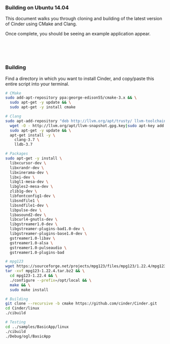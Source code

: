 ### Building on Ubuntu 14.04

This document walks you through cloning and building of the latest version of Cinder using CMake and Clang.


Once complete, you should be seeing an example application appear.

<br>
<br>
<br>

### Building

Find a directory in which you want to install Cinder, and copy/paste this entire script into your terminal.

```bash
# CMake
sudo add-apt-repository ppa:george-edison55/cmake-3.x && \
  sudo apt-get -y update && \
  sudo apt-get -y install cmake

# Clang
sudo apt-add-repository "deb http://llvm.org/apt/trusty/ llvm-toolchain-trusty-3.7 main" && \
  wget -O - http://llvm.org/apt/llvm-snapshot.gpg.key|sudo apt-key add - && \
  sudo apt-get -y update && \
  apt-get install -y \
    clang-3.7 \
    lldb-3.7

# Packages
sudo apt-get -y install \
  libxcursor-dev \
  libxrandr-dev \
  libxinerama-dev \
  libxi-dev \
  libgl1-mesa-dev \
  libgles2-mesa-dev \
  zlib1g-dev \
  libfontconfig1-dev \
  libsndfile1 \
  libsndfile1-dev \
  libpulse-dev \
  libasound2-dev \
  libcurl4-gnutls-dev \
  libgstreamer1.0-dev \
  libgstreamer-plugins-bad1.0-dev \
  libgstreamer-plugins-base1.0-dev \
  gstreamer1.0-libav \
  gstreamer1.0-alsa \
  gstreamer1.0-pulseaudio \
  gstreamer1.0-plugins-bad

# mpg123
wget https://sourceforge.net/projects/mpg123/files/mpg123/1.22.4/mpg123-1.22.4.tar.bz2/download
tar -xvf mpg123-1.22.4.tar.bz2 && \
  cd mpg123-1.22.4 && \
  ./configure --prefix=/opt/local && \
  make && \
  sudo make install

# Building
git clone --recursive -b cmake https://github.com/cinder/Cinder.git
cd Cinder/linux
./cibuild

# Testing
cd ../samples/BasicApp/linux
./cibuild
./Debug/ogl/BasicApp
```
